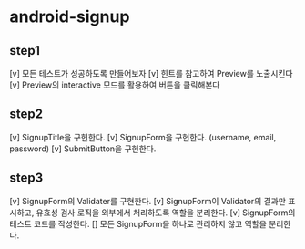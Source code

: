 # android-signup

## step1
[v] 모든 테스트가 성공하도록 만들어보자
[v]  힌트를 참고하여 Preview를 노출시킨다
[v]  Preview의 interactive 모드를 활용하여 버튼을 클릭해본다

## step2
[v] SignupTitle을 구현한다.
[v] SignupForm을 구현한다. (username, email, password)
[v] SubmitButton을 구현한다.

## step3
[v] SignupForm의 Validater를 구현한다.
[v] SignupForm이 Validator의 결과만 표시하고, 유효성 검사 로직을 외부에서 처리하도록 역할을 분리한다.
[v] SignupForm의 테스트 코드를 작성한다.
[] 모든 SignupForm을 하나로 관리하지 않고 역할을 분리한다.